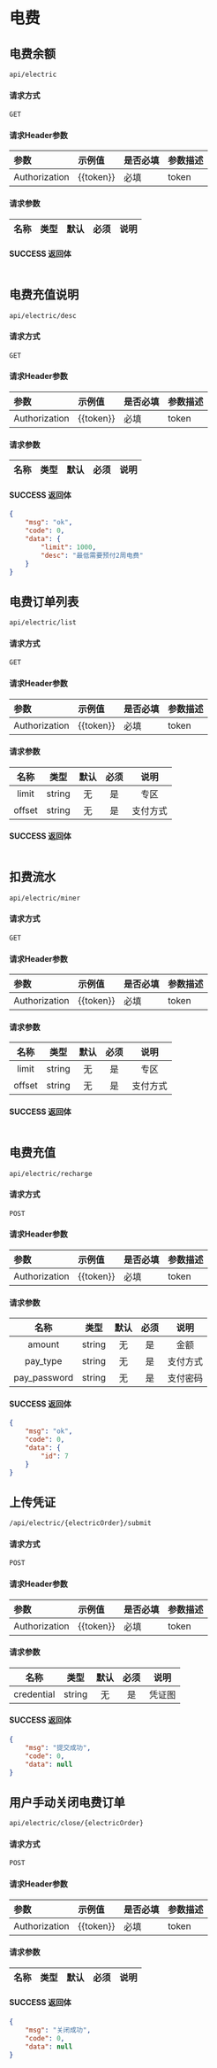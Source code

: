 # 电费

## 电费余额

`api/electric`

#### 请求方式

`GET`

#### 请求Header参数

| 参数          | 示例值    | 是否必填 | 参数描述 |
| :------------ | :-------- | :------- | :------- |
| Authorization | {{token}} | 必填     | token    |

#### 请求参数

|  名称  |  类型  | 默认 | 必须 |         说明         |
| :----: | :----: | :--: | :--: | :------------------: |

#### SUCCESS 返回体

```json

```

## 电费充值说明

`api/electric/desc`

#### 请求方式

`GET`

#### 请求Header参数

| 参数          | 示例值    | 是否必填 | 参数描述 |
| :------------ | :-------- | :------- | :------- |
| Authorization | {{token}} | 必填     | token    |

#### 请求参数

|   名称   |  类型  | 默认 | 必须 |                说明                 |
| :------: | :----: | :--: | :--: | :---------------------------------: |

#### SUCCESS 返回体

```json
{
    "msg": "ok",
    "code": 0,
    "data": {
        "limit": 1000,
        "desc": "最低需要预付2周电费"
    }
}
```



## 电费订单列表

`api/electric/list`

#### 请求方式

`GET`

#### 请求Header参数

| 参数          | 示例值    | 是否必填 | 参数描述 |
| :------------ | :-------- | :------- | :------- |
| Authorization | {{token}} | 必填     | token    |

#### 请求参数

|   名称   |  类型  | 默认 | 必须 |                说明                 |
| :------: | :----: | :--: | :--: | :---------------------------------: |
|   limit   | string |  无  |  是  |        专区    |
|   offset   | string |  无  |  是  |       支付方式    |


#### SUCCESS 返回体

```json

```

## 扣费流水

`api/electric/miner`

#### 请求方式

`GET`

#### 请求Header参数

| 参数          | 示例值    | 是否必填 | 参数描述 |
| :------------ | :-------- | :------- | :------- |
| Authorization | {{token}} | 必填     | token    |

#### 请求参数

|   名称   |  类型  | 默认 | 必须 |                说明                 |
| :------: | :----: | :--: | :--: | :---------------------------------: |
|   limit   | string |  无  |  是  |        专区    |
|   offset   | string |  无  |  是  |       支付方式    |


#### SUCCESS 返回体

```json

```

## 电费充值

`api/electric/recharge`

#### 请求方式

`POST`

#### 请求Header参数

| 参数          | 示例值    | 是否必填 | 参数描述 |
| :------------ | :-------- | :------- | :------- |
| Authorization | {{token}} | 必填     | token    |

#### 请求参数

|   名称   |  类型  | 默认 | 必须 |                说明                 |
| :------: | :----: | :--: | :--: | :---------------------------------: |
|   amount   | string |  无  |  是  |        金额    |
|   pay_type   | string |  无  |  是  |       支付方式    |
|   pay_password   | string |  无  |  是  |       支付密码    |

#### SUCCESS 返回体

```json
{
    "msg": "ok",
    "code": 0,
    "data": {
        "id": 7
    }
}
```

## 上传凭证

`/api/electric/{electricOrder}/submit`

#### 请求方式

`POST`

#### 请求Header参数

| 参数          | 示例值    | 是否必填 | 参数描述 |
| :------------ | :-------- | :------- | :------- |
| Authorization | {{token}} | 必填     | token    |

#### 请求参数
|   名称   |  类型  | 默认 | 必须 |                说明                 |
| :------: | :----: | :--: | :--: | :---------------------------------: |
|   credential   | string |  无  |  是  |           凭证图      |


#### SUCCESS 返回体

```json
{
    "msg": "提交成功",
    "code": 0,
    "data": null
}
```

## 用户手动关闭电费订单

`api/electric/close/{electricOrder}`

#### 请求方式

`POST`

#### 请求Header参数

| 参数          | 示例值    | 是否必填 | 参数描述 |
| :------------ | :-------- | :------- | :------- |
| Authorization | {{token}} | 必填     | token    |

#### 请求参数

|   名称   |  类型  | 默认 | 必须 |                说明                 |
| :------: | :----: | :--: | :--: | :---------------------------------: |



#### SUCCESS 返回体

```json
{
    "msg": "关闭成功",
    "code": 0,
    "data": null
}
```